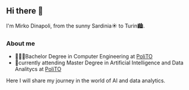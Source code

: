 ## Hi there 👋
I'm Mirko Dinapoli, from the sunny Sardinia☀️ to Turin🏙️.

<!--
<img align="right" width="256" height="170" src="https://assets.vogue.com/photos/633eefaf4f85bd18e8ffbc47/master/w_2560%2Cc_limit/GettyImages-690073036.jpg">
-->

### About me
- 🧑🏻‍🎓Bachelor Degree in Computer Engineering at [PoliTO](https://www.polito.it/)
- 📖currently attending Master Degree in Artificial Intelligence and Data Analitycs at [PoliTO](https://www.polito.it/)

Here I will share my journey in the world of AI and data analytics. 
